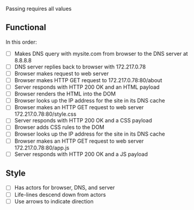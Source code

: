 Passing requires all values

## Functional

In this order:

* [ ] Makes DNS query with mysite.com from browser to the DNS server at 8.8.8.8
* [ ] DNS server replies back to browser with 172.217.0.78
* [ ] Browser makes request to web server
* [ ] Browser makes HTTP GET request to 172.217.0.78:80/about
* [ ] Server responds with HTTP 200 OK and an HTML payload
* [ ] Browser renders the HTML into the DOM
* [ ] Browser looks up the IP address for the site in its DNS cache
* [ ] Browser makes an HTTP GET request to web server 172.217.0.78:80/style.css
* [ ] Server responds with HTTP 200 OK and a CSS payload
* [ ] Browser adds CSS rules to the DOM
* [ ] Browser looks up the IP address for the site in its DNS cache
* [ ] Browser makes an HTTP GET request to web server 172.217.0.78:80/app.js
* [ ] Server responds with HTTP 200 OK and a JS payload

## Style

* [ ] Has actors for browser, DNS, and server
* [ ] Life-lines descend down from actors
* [ ] Use arrows to indicate direction
